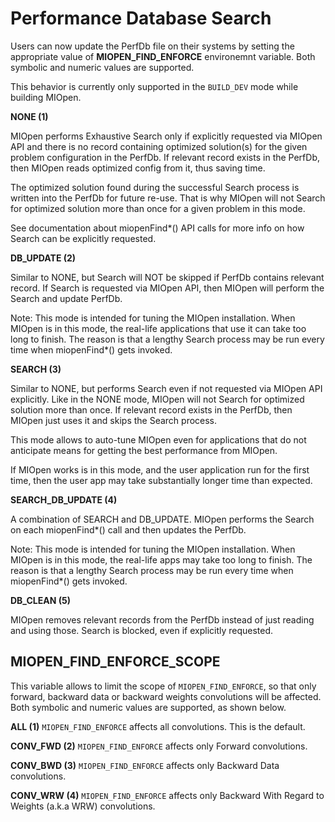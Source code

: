 Performance Database Search
===========================

Users can now update the PerfDb file on their systems by setting the appropriate value of **MIOPEN_FIND_ENFORCE** environemnt variable. Both symbolic and numeric values are supported.

This behavior is currently only supported in the `BUILD_DEV` mode while building MIOpen.

**NONE (1)**

MIOpen performs Exhaustive Search only if explicitly requested via MIOpen API and there is no record containing optimized solution(s) for the given problem configuration in the PerfDb. If relevant record exists in the PerfDb, then MIOpen reads optimized config from it, thus saving time.

The optimized solution found during the successful Search process is written into the PerfDb for future re-use. That is why MIOpen will not Search for optimized solution more than once for a given problem in this mode.

See documentation about miopenFind*() API calls for more info on how Search can be explicitly requested.


**DB_UPDATE (2)**

Similar to NONE, but Search will NOT be skipped if PerfDb contains relevant record. If Search is requested via MIOpen API, then MIOpen will perform the Search and update PerfDb.

Note: This mode is intended for tuning the MIOpen installation. When MIOpen is in this mode, the real-life applications that use it can take too long to finish. The reason is that a lengthy Search process may be run every time when miopenFind*() gets invoked.

**SEARCH (3)**

Similar to NONE, but performs Search even if not requested via MIOpen API explicitly. Like in the NONE mode, MIOpen will not Search for optimized solution more than once. If relevant record exists in the PerfDb, then MIOpen just uses it and skips the Search process.

This mode allows to auto-tune MIOpen even for applications that do not anticipate means for getting the best performance from MIOpen.

If MIOpen works is in this mode, and the user application run for the first time, then the user app may take substantially longer time than expected.

**SEARCH_DB_UPDATE (4)**

A combination of SEARCH and DB_UPDATE. MIOpen performs the Search on each miopenFind*() call and then updates the PerfDb.

Note: This mode is intended for tuning the MIOpen installation. When MIOpen is in this mode, the real-life apps may take too long to finish. The reason is that a lengthy Search process may be run every time when miopenFind*() gets invoked.

**DB_CLEAN (5)**

MIOpen removes relevant records from the PerfDb instead of just reading and using those. Search is blocked, even if explicitly requested.

## MIOPEN_FIND_ENFORCE_SCOPE

This variable allows to limit the scope of `MIOPEN_FIND_ENFORCE`, so that only forward, backward data or backward weights convolutions will be affected. Both symbolic and numeric values are supported, as shown below.

**ALL (1)** `MIOPEN_FIND_ENFORCE` affects all convolutions. This is the default.
		
**CONV_FWD (2)** `MIOPEN_FIND_ENFORCE` affects only Forward convolutions.

**CONV_BWD (3)** `MIOPEN_FIND_ENFORCE` affects only Backward Data convolutions.

**CONV_WRW (4)** `MIOPEN_FIND_ENFORCE` affects only Backward With Regard to Weights (a.k.a WRW) convolutions.
